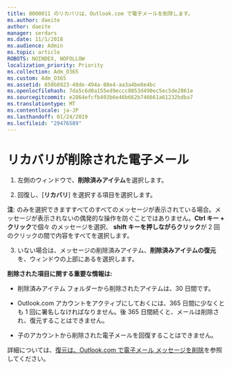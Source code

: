 ```yaml
---
title: 8000011 のリカバリは、Outlook.com で電子メールを削除します。
ms.author: daeite
author: daeite
manager: serdars
ms.date: 11/1/2018
ms.audience: Admin
ms.topic: article
ROBOTS: NOINDEX, NOFOLLOW
localization_priority: Priority
ms.collection: Adm_O365
ms.custom: Adm_O365
ms.assetid: 650b8923-48de-494a-88e4-aa3a4be8e4bc
ms.openlocfilehash: 7da5c6d0a155ed9eccc8053d490ec5ec5de2861e
ms.sourcegitcommit: e2864efcfb493b6e46b662b746661a61232bdba7
ms.translationtype: MT
ms.contentlocale: ja-JP
ms.lasthandoff: 01/24/2019
ms.locfileid: "29476589"
---
```

# <a name="recover-deleted-email"></a>リカバリが削除された電子メール

1. 左側のウィンドウで、**削除済みアイテム**を選択します。 
    
2. 回復し、[**リカバリ**] を選択する項目を選択します。 
  
 **注**: のみを選択できますすべてのすべてのメッセージが表示されている場合。メッセージが表示されないの偶発的な操作を防ぐことではありません。**Ctrl キー + クリック**で個々 のメッセージを選択、 **shift キーを押しながらクリック**が 2 回のクリックの間で内容をすべてを選択します。 
    
3. いない場合は、メッセージの削除済みアイテム、**削除済みアイテムの復元**を、ウィンドウの上部にあるを選択します。 
    
 **削除された項目に関する重要な情報は:**
  
- 削除済みアイテム フォルダーから削除されたアイテムは、30 日間です。
    
- Outlook.com アカウントをアクティブにしておくには、365 日間に少なくとも 1 回に署名しなければなりません。後 365 日間続くと、メールは削除され、復元することはできません。
    
- 子のアカウントから削除された電子メールを回復することはできません。
    
詳細については、[復元は、Outlook.com で電子メール メッセージを削除](https://go.microsoft.com/fwlink/p/?linkid=873117)を参照してください。
  

